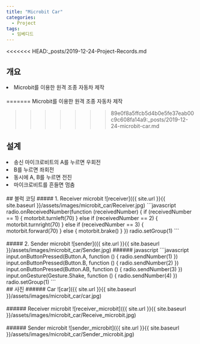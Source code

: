 ```yaml
---
title: "Microbit Car"
categories:
  - Project
tags:
  - 임베디드
---
```


<<<<<<< HEAD:_posts/2019-12-24-Project-Records.md
## 개요
<li>Microbit를 이용한 원격 조종 자동차 제작</li>
<br>
=======
Microbit를 이용한 원격 조종 자동차 제작

>>>>>>> 89e0f8a5ffcb5d4b0e5fe37eab00c9c608fa14a9:_posts/2019-12-24-microbit-car.md
## 설계
<li>송신 마이크로비트의 A를 누르면 우회전</li>
<li>B를 누르면 좌회전</li>
<li>동시에 A, B를 누르면 전진</li>
<li>마이크로비트를 흔들면 멈춤</li>
<br>
## 블럭 코딩
##### 1. Receiver microbit
![receiver]({{ site.url }}{{ site.baseurl }}/assets/images/microbit_car/Receiver.jpg)
```javascript
radio.onReceivedNumber(function (receivedNumber) {
    if (receivedNumber == 1) {
        motorbit.turnleft(70)
    } else if (receivedNumber == 2) {
        motorbit.turnright(70)
    } else if (receivedNumber == 3) {
        motorbit.forward(70)
    } else {
        motorbit.brake()
    }
})
radio.setGroup(1)
```
<br><br>
##### 2. Sender microbit
![sender]({{ site.url }}{{ site.baseurl }}/assets/images/microbit_car/Sender.jpg)
###### javascript
```javascript
input.onButtonPressed(Button.A, function () {
    radio.sendNumber(1)
})
input.onButtonPressed(Button.B, function () {
    radio.sendNumber(2)
})
input.onButtonPressed(Button.AB, function () {
    radio.sendNumber(3)
})
input.onGesture(Gesture.Shake, function () {
    radio.sendNumber(4)
})
radio.setGroup(1)
```
<br>
## 사진
###### Car
![car]({{ site.url }}{{ site.baseurl }}/assets/images/microbit_car/car.jpg)
<br><br>
###### Receiver microbit
![receiver_microbit]({{ site.url }}{{ site.baseurl }}/assets/images/microbit_car/Receive_microbit.jpg)
<br><br>
###### Sender microbit
![sender_microbit]({{ site.url }}{{ site.baseurl }}/assets/images/microbit_car/Sender_microbit.jpg)

